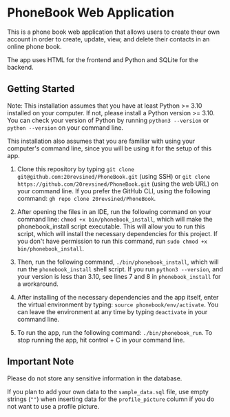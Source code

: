# PhoneBook Web Application

This is a phone book web application that allows users to create theur own account in order to
create, update, view, and delete their contacts in an online phone book.

The app uses HTML for the frontend and Python and SQLite for the backend.

## Getting Started
Note: This installation assumes that you have at least Python >= 3.10 installed on your computer.
If not, please install a Python version >= 3.10. You can check your version of Python by running
`python3 --version` or `python --version` on your command line.

This installation also assumes that you are familiar with using your computer's command line,
since you will be using it for the setup of this app.

1. Clone this repository by typing `git clone git@github.com:20revsined/PhoneBook.git` (using SSH)
or `git clone https://github.com/20revsined/PhoneBook.git` (using the web URL) on your command line.
If you prefer the GitHub CLI, using the following command: `gh repo clone 20revsined/PhoneBook`.

2. After opening the files in an IDE, run the following command on your command line: `chmod +x bin/phonebook_install`, which will make the phonebook_install
script executable. This will allow you to run this script, which will install the necessary dependencies for this project.
If you don't have permission to run this command, run `sudo chmod +x bin/phonebook_install`.

3. Then, run the following command, `./bin/phonebook_install`, which will run the `phonebook_install` shell script.
If you run `python3 --version`, and your version is less than 3.10, see lines 7 and 8 in `phonebook_install` for a
workaround.

4. After installing of the necessary dependencies and the app itself, enter the virtual environment by typing:
`source phonebook/env/activate`. You can leave the environment at any time by typing `deactivate` in your command line.

5. To run the app, run the following command: `./bin/phonebook_run`. To stop running the app, hit control + C in
your command line.

## Important Note
Please do not store any sensitive information in the database.

If you plan to add your own data to the `sample_data.sql` file, use empty strings (`""`) when inserting
data for the `profile_picture` column if you do not want to use a profile picture.
